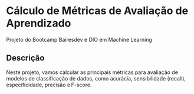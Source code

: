 # Cálculo de Métricas de Avaliação de Aprendizado 
Projeto do Bootcamp Bairesdev e DIO em Machine Learning
## Descrição
Neste projeto, vamos calcular as principais métricas para avaliação de modelos de classificação de dados, como acurácia, sensibilidade (recall), especificidade, precisão e F-score.
